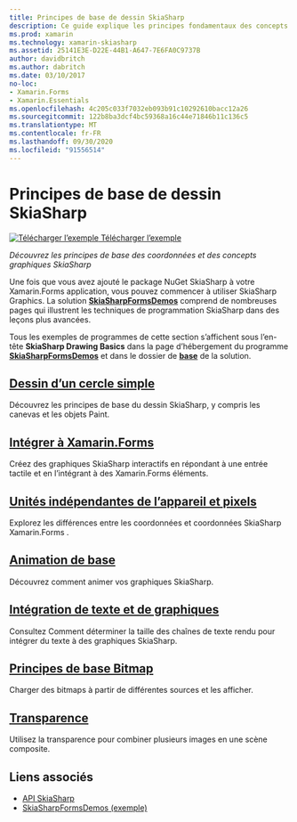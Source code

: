```yaml
---
title: Principes de base de dessin SkiaSharp
description: Ce guide explique les principes fondamentaux des concepts et coordonnées graphiques SkiaSharp dans les Xamarin.Forms applications.
ms.prod: xamarin
ms.technology: xamarin-skiasharp
ms.assetid: 25141E3E-D22E-44B1-A647-7E6FA0C9737B
author: davidbritch
ms.author: dabritch
ms.date: 03/10/2017
no-loc:
- Xamarin.Forms
- Xamarin.Essentials
ms.openlocfilehash: 4c205c033f7032eb093b91c10292610bacc12a26
ms.sourcegitcommit: 122b8ba3dcf4bc59368a16c44e71846b11c136c5
ms.translationtype: MT
ms.contentlocale: fr-FR
ms.lasthandoff: 09/30/2020
ms.locfileid: "91556514"
---
```

# <a name="skiasharp-drawing-basics"></a>Principes de base de dessin SkiaSharp

[![Télécharger l’exemple](~/media/shared/download.png) Télécharger l’exemple](https://docs.microsoft.com/samples/xamarin/xamarin-forms-samples/skiasharpforms-demos)

_Découvrez les principes de base des coordonnées et des concepts graphiques SkiaSharp_

Une fois que vous avez ajouté le package NuGet SkiaSharp à votre Xamarin.Forms application, vous pouvez commencer à utiliser SkiaSharp Graphics. La solution [**SkiaSharpFormsDemos**](/samples/xamarin/xamarin-forms-samples/skiasharpforms-demos) comprend de nombreuses pages qui illustrent les techniques de programmation SkiaSharp dans des leçons plus avancées.

Tous les exemples de programmes de cette section s’affichent sous l’en-tête **SkiaSharp Drawing Basics** dans la page d’hébergement du programme [**SkiaSharpFormsDemos**](/samples/xamarin/xamarin-forms-samples/skiasharpforms-demos) et dans le dossier de [**base**](https://github.com/xamarin/xamarin-forms-samples/tree/master/SkiaSharpForms/Demos/Demos/SkiaSharpFormsDemos/Basics) de la solution.

## <a name="drawing-a-simple-circle"></a>[Dessin d’un cercle simple](circle.md)

Découvrez les principes de base du dessin SkiaSharp, y compris les canevas et les objets Paint.

## <a name="integrating-with-no-locxamarinforms"></a>[Intégrer à Xamarin.Forms](integration.md)

Créez des graphiques SkiaSharp interactifs en répondant à une entrée tactile et en l’intégrant à des Xamarin.Forms éléments.

## <a name="pixels-and-device-independent-units"></a>[Unités indépendantes de l’appareil et pixels](pixels.md)

Explorez les différences entre les coordonnées et coordonnées SkiaSharp Xamarin.Forms .

## <a name="basic-animation"></a>[Animation de base](animation.md)

Découvrez comment animer vos graphiques SkiaSharp.

## <a name="integrating-text-and-graphics"></a>[Intégration de texte et de graphiques](text.md)

Consultez Comment déterminer la taille des chaînes de texte rendu pour intégrer du texte à des graphiques SkiaSharp.

## <a name="bitmap-basics"></a>[Principes de base Bitmap](bitmaps.md)

Charger des bitmaps à partir de différentes sources et les afficher.

## <a name="transparency"></a>[Transparence](transparency.md)

Utilisez la transparence pour combiner plusieurs images en une scène composite.

## <a name="related-links"></a>Liens associés

- [API SkiaSharp](/dotnet/api/skiasharp)
- [SkiaSharpFormsDemos (exemple)](/samples/xamarin/xamarin-forms-samples/skiasharpforms-demos)
